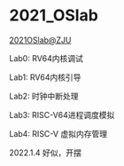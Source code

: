 # 2021_OSlab
[2021OSlab@ZJU](https://github.com/BestLarry/OS-LAB)

Lab0: RV64内核调试

Lab1: RV64内核引导

Lab2: 时钟中断处理

Lab3: RISC-V64进程调度模拟

Lab4: RISC-V 虚拟内存管理


   2022.1.4 好似，开摆

